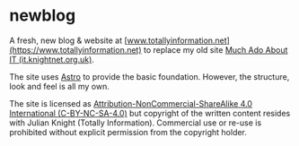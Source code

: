 # newblog

A fresh, new blog &amp; website at [www.totallyinformation.net](https://www.totallyinformation.net)
to replace my old site [Much Ado About IT (it.knightnet.org.uk)](https://it.knightnet.org.uk).

The site uses [Astro](https://astro.build) to provide the basic foundation. However, the structure, look and feel is all my own.

The site is licensed as [Attribution-NonCommercial-ShareAlike 4.0 International (C-BY-NC-SA-4.0)](https://creativecommons.org/licenses/by-nc-sa/4.0/) but copyright of the written content resides with Julian Knight (Totally Information). Commercial use or re-use is prohibited without explicit permission from the copyright holder.
